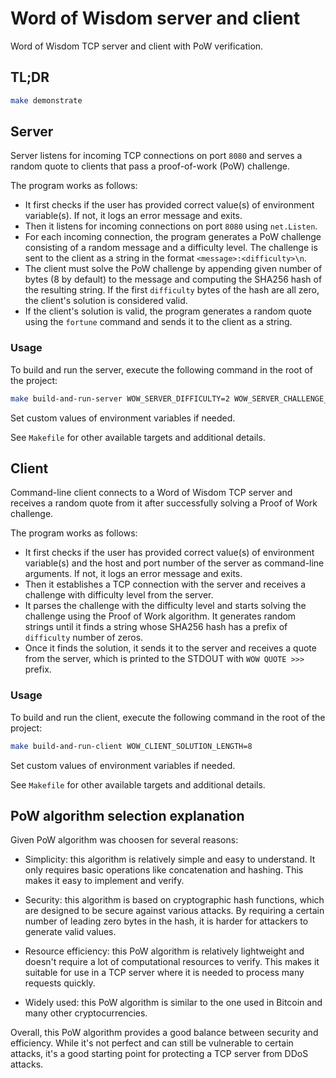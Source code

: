 # Word of Wisdom server and client

Word of Wisdom TCP server and client with PoW verification.

## TL;DR

```sh
make demonstrate
```

## Server

Server listens for incoming TCP connections on port `8080` and serves a random quote to clients that pass a proof-of-work (PoW) challenge.

The program works as follows:

* It first checks if the user has provided correct value(s) of environment variable(s). If not, it logs an error message and exits.
* Then it listens for incoming connections on port `8080` using `net.Listen`.
* For each incoming connection, the program generates a PoW challenge consisting of a random message and a difficulty level. The challenge is sent to the client as a string in the format `<message>:<difficulty>\n`.
* The client must solve the PoW challenge by appending given number of bytes (8 by default) to the message and computing the SHA256 hash of the resulting string. If the first `difficulty` bytes of the hash are all zero, the client's solution is considered valid.
* If the client's solution is valid, the program generates a random quote using the `fortune` command and sends it to the client as a string.

### Usage

To build and run the server, execute the following command in the root of the project:

```sh
make build-and-run-server WOW_SERVER_DIFFICULTY=2 WOW_SERVER_CHALLENGE_LENGTH=16 WOW_SERVER_SOLUTION_LENGTH=8
```

Set custom values of environment variables if needed.

See `Makefile` for other available targets and additional details.

## Client

Command-line client connects to a Word of Wisdom TCP server and receives a random quote from it after successfully solving a Proof of Work challenge.

The program works as follows:

* It first checks if the user has provided correct value(s) of environment variable(s) and the host and port number of the server as command-line arguments. If not, it logs an error message and exits.
* Then it establishes a TCP connection with the server and receives a challenge with difficulty level from the server.
* It parses the challenge with the difficulty level and starts solving the challenge using the Proof of Work algorithm. It generates random strings until it finds a string whose SHA256 hash has a prefix of `difficulty` number of zeros.
* Once it finds the solution, it sends it to the server and receives a quote from the server, which is printed to the STDOUT with `WOW QUOTE >>>` prefix.

### Usage

To build and run the client, execute the following command in the root of the project:

```sh
make build-and-run-client WOW_CLIENT_SOLUTION_LENGTH=8
```

Set custom values of environment variables if needed.

See `Makefile` for other available targets and additional details.

## PoW algorithm selection explanation

Given PoW algorithm was choosen for several reasons:

* Simplicity: this algorithm is relatively simple and easy to understand. It only requires basic operations like concatenation and hashing. This makes it easy to implement and verify.

* Security: this algorithm is based on cryptographic hash functions, which are designed to be secure against various attacks. By requiring a certain number of leading zero bytes in the hash, it is harder for attackers to generate valid values.

* Resource efficiency: this PoW algorithm is relatively lightweight and doesn't require a lot of computational resources to verify. This makes it suitable for use in a TCP server where it is needed to process many requests quickly.

* Widely used: this PoW algorithm is similar to the one used in Bitcoin and many other cryptocurrencies.

Overall, this PoW algorithm provides a good balance between security and efficiency. While it's not perfect and can still be vulnerable to certain attacks, it's a good starting point for protecting a TCP server from DDoS attacks.
